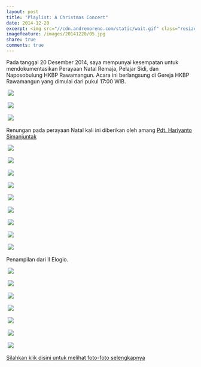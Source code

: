 ```yaml
---
layout: post
title: "Playlist: A Christmas Concert"
date: 2014-12-20
excerpt: <img src="//cdn.andremoreno.com/static/wait.gif" class="resize js_show loading_image" data-href="/images/20141220/20141220_0069.jpg" alt="" />
imagefeature: /images/20141220/05.jpg
share: true
comments: true
---
```



Pada tanggal 20 Desember 2014, saya mempunyai kesempatan untuk mendokumentasikan Perayaan Natal Remaja, Pelajar Sidi, dan Naposobulung HKBP Rawamangun. Acara ini berlangsung di Gereja HKBP Rawamangun yang dimulai dari pukul 17:00 WIB.

<a href="{{site.bigimageurl}}/images/20141220/01.jpg" class="swipebox" title=""><img src="{{site.staticurl}}/static/wait.gif" class="resize js_show loading_image" data-href="/images/20141220/01.jpg" alt="" /></a>
<noscript><img src="{{site.staticurl}}/s720/images/20141220/01.jpg" /></noscript>

<a href="{{site.bigimageurl}}/images/20141220/02.jpg" class="swipebox" title=""><img src="{{site.staticurl}}/static/wait.gif" class="resize js_show loading_image" data-href="/images/20141220/02.jpg" alt="" /></a>
<noscript><img src="{{site.staticurl}}/s720/images/20141220/02.jpg" /></noscript>

<a href="{{site.bigimageurl}}/images/20141220/03.jpg" class="swipebox" title=""><img src="{{site.staticurl}}/static/wait.gif" class="resize js_show loading_image" data-href="/images/20141220/03.jpg" alt="" /></a>
<noscript><img src="{{site.staticurl}}/s720/images/20141220/03.jpg" /></noscript>

Renungan pada perayaan Natal kali ini diberikan oleh amang <a href="https://www.facebook.com/hariyanto.simanjuntak?fref=ts">Pdt. Hariyanto Simanjuntak</a>

<a href="{{site.bigimageurl}}/images/20141220/04.jpg" class="swipebox" title=""><img src="{{site.staticurl}}/static/wait.gif" class="resize js_show loading_image" data-href="/images/20141220/04.jpg" alt="" /></a>
<noscript><img src="{{site.staticurl}}/s720/images/20141220/04.jpg" /></noscript>

<a href="{{site.bigimageurl}}/images/20141220/05.jpg" class="swipebox" title=""><img src="{{site.staticurl}}/static/wait.gif" class="resize js_show loading_image" data-href="/images/20141220/05.jpg" alt="" /></a>
<noscript><img src="{{site.staticurl}}/s720/images/20141220/05.jpg" /></noscript>

<a href="{{site.bigimageurl}}/images/20141220/06.jpg" class="swipebox" title=""><img src="{{site.staticurl}}/static/wait.gif" class="resize js_show loading_image" data-href="/images/20141220/06.jpg" alt="" /></a>
<noscript><img src="{{site.staticurl}}/s720/images/20141220/06.jpg" /></noscript>

<a href="{{site.bigimageurl}}/images/20141220/07.jpg" class="swipebox" title=""><img src="{{site.staticurl}}/static/wait.gif" class="resize js_show loading_image" data-href="/images/20141220/07.jpg" alt="" /></a>
<noscript><img src="{{site.staticurl}}/s720/images/20141220/07.jpg" /></noscript>

<a href="{{site.bigimageurl}}/images/20141220/08.jpg" class="swipebox" title=""><img src="{{site.staticurl}}/static/wait.gif" class="resize js_show loading_image" data-href="/images/20141220/08.jpg" alt="" /></a>
<noscript><img src="{{site.staticurl}}/s720/images/20141220/08.jpg" /></noscript>

<a href="{{site.bigimageurl}}/images/20141220/09.jpg" class="swipebox" title=""><img src="{{site.staticurl}}/static/wait.gif" class="resize js_show loading_image" data-href="/images/20141220/09.jpg" alt="" /></a>
<noscript><img src="{{site.staticurl}}/s720/images/20141220/09.jpg" /></noscript>

<a href="{{site.bigimageurl}}/images/20141220/10.jpg" class="swipebox" title=""><img src="{{site.staticurl}}/static/wait.gif" class="resize js_show loading_image" data-href="/images/20141220/10.jpg" alt="" /></a>
<noscript><img src="{{site.staticurl}}/s720/images/20141220/10.jpg" /></noscript>

<a href="{{site.bigimageurl}}/images/20141220/11.jpg" class="swipebox" title=""><img src="{{site.staticurl}}/static/wait.gif" class="resize js_show loading_image" data-href="/images/20141220/11.jpg" alt="" /></a>
<noscript><img src="{{site.staticurl}}/s720/images/20141220/11.jpg" /></noscript>

<a href="{{site.bigimageurl}}/images/20141220/12.jpg" class="swipebox" title=""><img src="{{site.staticurl}}/static/wait.gif" class="resize js_show loading_image" data-href="/images/20141220/12.jpg" alt="" /></a>
<noscript><img src="{{site.staticurl}}/s720/images/20141220/12.jpg" /></noscript>

Penampilan dari Il Elogio.

<a href="{{site.bigimageurl}}/images/20141220/13.jpg" class="swipebox" title=""><img src="{{site.staticurl}}/static/wait.gif" class="resize js_show loading_image" data-href="/images/20141220/13.jpg" alt="" /></a>
<noscript><img src="{{site.staticurl}}/s720/images/20141220/13.jpg" /></noscript>

<a href="{{site.bigimageurl}}/images/20141220/14.jpg" class="swipebox" title=""><img src="{{site.staticurl}}/static/wait.gif" class="resize js_show loading_image" data-href="/images/20141220/14.jpg" alt="" /></a>
<noscript><img src="{{site.staticurl}}/s720/images/20141220/14.jpg" /></noscript>

<a href="{{site.bigimageurl}}/images/20141220/15.jpg" class="swipebox" title=""><img src="{{site.staticurl}}/static/wait.gif" class="resize js_show loading_image" data-href="/images/20141220/15.jpg" alt="" /></a>
<noscript><img src="{{site.staticurl}}/s720/images/20141220/15.jpg" /></noscript>

<a href="{{site.bigimageurl}}/images/20141220/16.jpg" class="swipebox" title=""><img src="{{site.staticurl}}/static/wait.gif" class="resize js_show loading_image" data-href="/images/20141220/16.jpg" alt="" /></a>
<noscript><img src="{{site.staticurl}}/s720/images/20141220/16.jpg" /></noscript>

<a href="{{site.bigimageurl}}/images/20141220/17.jpg" class="swipebox" title=""><img src="{{site.staticurl}}/static/wait.gif" class="resize js_show loading_image" data-href="/images/20141220/17.jpg" alt="" /></a>
<noscript><img src="{{site.staticurl}}/s720/images/20141220/17.jpg" /></noscript>

<a href="{{site.bigimageurl}}/images/20141220/18.jpg" class="swipebox" title=""><img src="{{site.staticurl}}/static/wait.gif" class="resize js_show loading_image" data-href="/images/20141220/18.jpg" alt="" /></a>
<noscript><img src="{{site.staticurl}}/s720/images/20141220/18.jpg" /></noscript>

<a href="{{site.bigimageurl}}/images/20141220/19.jpg" class="swipebox" title=""><img src="{{site.staticurl}}/static/wait.gif" class="resize js_show loading_image" data-href="/images/20141220/19.jpg" alt="" /></a>
<noscript><img src="{{site.staticurl}}/s720/images/20141220/19.jpg" /></noscript>

<a href="https://www.facebook.com/media/set/?set=a.10204442705321887.1073741854.1059136786&type=1&l=28d3994692">Silahkan klik disini untuk melihat foto-foto selengkapnya</a>